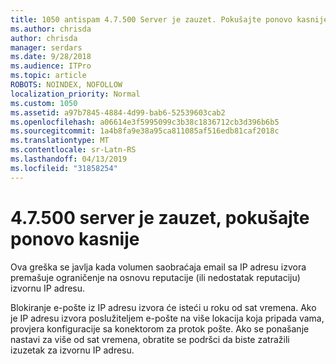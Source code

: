 ```yaml
---
title: 1050 antispam 4.7.500 Server je zauzet. Pokušajte ponovo kasnije od [XXX.XXX.XXX.XXX]
ms.author: chrisda
author: chrisda
manager: serdars
ms.date: 9/28/2018
ms.audience: ITPro
ms.topic: article
ROBOTS: NOINDEX, NOFOLLOW
localization_priority: Normal
ms.custom: 1050
ms.assetid: a97b7845-4884-4d99-bab6-52539603cab2
ms.openlocfilehash: a06614e3f5995099c3b38c1836712cb3d396b6b5
ms.sourcegitcommit: 1a4b8fa9e38a95ca811085af516edb81caf2018c
ms.translationtype: MT
ms.contentlocale: sr-Latn-RS
ms.lasthandoff: 04/13/2019
ms.locfileid: "31858254"
---
```

# <a name="47500-server-busy-please-try-again-later"></a>4.7.500 server je zauzet, pokušajte ponovo kasnije

Ova greška se javlja kada volumen saobraćaja email sa IP adresu izvora premašuje ograničenje na osnovu reputacije (ili nedostatak reputaciju) izvornu IP adresu.

Blokiranje e-pošte iz IP adresu izvora će isteći u roku od sat vremena. Ako je IP adresu izvora poslužiteljem e-pošte na više lokacija koja pripada vama, provjera konfiguracije sa konektorom za protok pošte. Ako se ponašanje nastavi za više od sat vremena, obratite se podršci da biste zatražili izuzetak za izvornu IP adresu.
